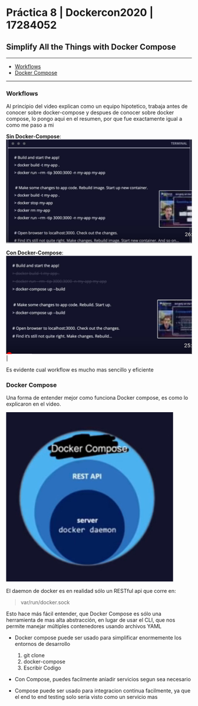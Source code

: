 # Práctica 8 | Dockercon2020  | 17284052

## Simplify All the Things with Docker Compose 
----
  - [Workflows](#workflows)
  - [Docker Compose](#docker-compose)
----

### Workflows

Al principio del video explican como un equipo hipotetico, trabaja antes de conocer sobre docker-compose y despues de conocer sobre docker compose, lo pongo aqui en el resumen, por que fue exactamente igual a como me paso a mi


**Sin Docker-Compose**:
![workflow-anterior](images/workflow1.jpeg)  

**Con Docker-Compose**: 
![workflow-nuevo](images/workflow2.jpeg)     | 

Es evidente cual workflow es mucho mas sencillo y eficiente

### Docker Compose

Una forma de entender mejor como funciona Docker compose, es como lo explicaron en el video.

![compose](images/dockercomposeapi.jpeg)


El daemon de docker es en realidad sólo un RESTful api que corre en:

> var/run/docker.sock

Esto hace más fácil entender, que Docker Compose es sólo una herramienta de mas alta abstracción, en lugar de usar el CLI, que nos permite manejar múltiples contenedores usando archivos YAML

* Docker compose puede ser usado para simplificar enormemente los entornos de desarrollo
	1. git clone
	2. docker-compose
	3. Escribir Codigo

* Con Compose, puedes facilmente aniadir servicios segun sea necesario
* Compose puede ser usado para integracion continua facilmente, ya que el end to end testing solo seria visto como un servicio mas
